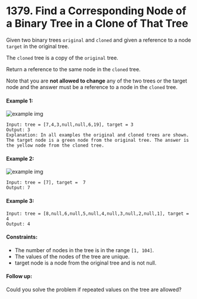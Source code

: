 # 1379. Find a Corresponding Node of a Binary Tree in a Clone of That Tree

Given two binary trees `original` and `cloned` and given a reference to a node `target` in the original tree.

The `cloned` tree is a copy of the `original` tree.

Return a reference to the same node in the `cloned` tree.

Note that you are **not allowed to change** any of the two trees or the target node and the answer must be a reference to a node in the `cloned` tree.

#### Example 1:

![example img](https://assets.leetcode.com/uploads/2020/02/21/e1.png)

```
Input: tree = [7,4,3,null,null,6,19], target = 3
Output: 3
Explanation: In all examples the original and cloned trees are shown. The target node is a green node from the original tree. The answer is the yellow node from the cloned tree.
```

#### Example 2:

![example img](https://assets.leetcode.com/uploads/2020/02/21/e2.png)

```
Input: tree = [7], target =  7
Output: 7
```

#### Example 3:

```
Input: tree = [8,null,6,null,5,null,4,null,3,null,2,null,1], target = 4
Output: 4
``` 

#### Constraints:

+ The number of nodes in the tree is in the range `[1, 104]`.
+ The values of the nodes of the tree are unique.
+ target node is a node from the original tree and is not null.
 

#### Follow up: 

Could you solve the problem if repeated values on the tree are allowed?